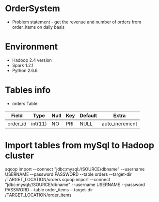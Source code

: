 # OrderSystem
* Problem statement - get the revenue and number of orders from order_items on daily basis
# Environment
* Hadoop 2.4 version
* Spark 1.2.1
* Python 2.6.6
# Tables info
* orders Table

| Field | Type | Null | Key | Default | Extra |
| ------| -----| -----| ----| --------| ------|
| order_id  | int(11) | NO | PRI | NULL | auto_increment |

# Import tables from mySql to Hadoop cluster
sqoop import --connect "jdbc:mysql://SOURCE/dbname" --username USERNAME --password PASSWORD --table orders --target-dir /TARGET_LOCATION/orders
sqoop import --connect "jdbc:mysql://SOURCE/dbname" --username USERNAME --password PASSWORD --table order_items --target-dir /TARGET_LOCATION/order_items
